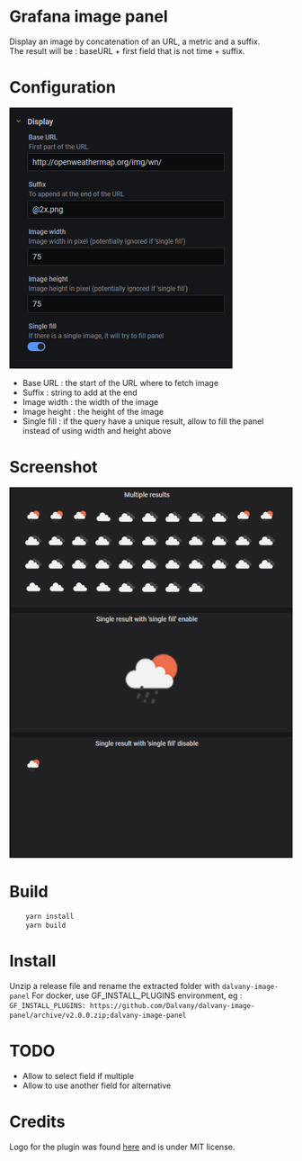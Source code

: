 # Grafana image panel

Display an image by concatenation of an URL, a metric and a suffix.  
The result will be : baseURL + first field that is not time + suffix.  

# Configuration

![configuration panel](https://github.com/Dalvany/dalvany-image-panel/raw/master/src/img/configuration.png)

-   Base URL : the start of the URL where to fetch image
-   Suffix : string to add at the end
-   Image width : the width of the image
-   Image height : the height of the image
-   Single fill : if the query have a unique result, allow to fill the panel instead
    of using width and height above

# Screenshot

![screenshot](https://github.com/Dalvany/dalvany-image-panel/raw/master/src/img/screenshot.png)

# Build

        yarn install
        yarn build

# Install

Unzip a release file and rename the extracted folder with `dalvany-image-panel`
For docker, use GF_INSTALL_PLUGINS environment, eg : `GF_INSTALL_PLUGINS: https://github.com/Dalvany/dalvany-image-panel/archive/v2.0.0.zip;dalvany-image-panel`

# TODO

* Allow to select field if multiple
* Allow to use another field for alternative

# Credits

Logo for the plugin was found [here](https://www.iconfinder.com/icons/211677/image_icon) and is under MIT license.
